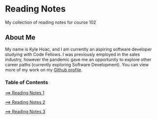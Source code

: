 # Reading Notes

My collection of reading notes for course 102

## About Me

My name is Kyle Hoac, and I am currently an aspiring software developer studying with Code Fellows. I was previously employed in the sales industry, however the pandemic gave me an opportunity to explore other career paths (currently exploring Software Development). You can view more of my work on my [Github profile](https://github.com/kylehoac).

### __Table of Contents__

[==> Reading Notes 1](read01.md)

[==> Reading Notes 2](read02.md)

[==> Reading Notes 3](read03.md)
